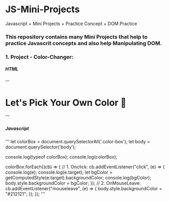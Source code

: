 # JS-Mini-Projects
Javascript + Mini Projects + Practice Concept + DOM Practice


### This repository contains many Mini Projects that help to practice Javascrit concepts and also help Manipulating DOM.


### 1. Project - Color-Changer:
##### HTML
'''
<!DOCTYPE html>
<html lang="en">
<head>
    <meta charset="UTF-8">
    <meta name="viewport" content="width=device-width, initial-scale=1.0">
    <link rel="icon" type="image/png" href="./favicon-32x32.png">
    <title>Color Changer</title>
    <link href="https://cdn.jsdelivr.net/npm/bootstrap@5.3.5/dist/css/bootstrap.min.css" rel="stylesheet" integrity="sha384-SgOJa3DmI69IUzQ2PVdRZhwQ+dy64/BUtbMJw1MZ8t5HZApcHrRKUc4W0kG879m7" crossorigin="anonymous">
    <link rel="stylesheet" href="./index.css">
</head>
<body class="background">
    <div class="main-container d-flex justify-content-center align-items-center flex-column">
        <h1 class="mb-5">Let's Pick Your Own Color &#x200D;&#x1F3A8;</h1>
        <div class="container d-flex justify-content-center gap-5 p-3 mt-5">
            <div class="color-box  bg-info"></div>
            <div class="color-box bg-success"></div>
            <div class="color-box bg-warning"></div>
            <div class="color-box bg-danger"></div>
        </div>
    </div>
    <script src="https://cdn.jsdelivr.net/npm/bootstrap@5.3.5/dist/js/bootstrap.bundle.min.js" integrity="sha384-k6d4wzSIapyDyv1kpU366/PK5hCdSbCRGRCMv+eplOQJWyd1fbcAu9OCUj5zNLiq" crossorigin="anonymous"></script>
    <script src="./index.js"></script>
</body>
</html>
'''

##### Javascript
'''
let colorBox = document.querySelectorAll('.color-box');
let body = document.querySelector('body');

console.log(typeof colorBox);
console.log(colorBox);

colorBox.forEach((cb) => {
    // 1. Onclick:
    cb.addEventListener("click", (e) => {
        console.log(e);
        console.log(e.target); 
        let bgColor = getComputedStyle(e.target).backgroundColor;
        console.log(bgColor);
        body.style.backgroundColor = bgColor;
    });
    // 2. OnMouseLeave:
    cb.addEventListener("mouseleave", (e) => {
        body.style.backgroundColor = "#212121";
    });
});
'''
